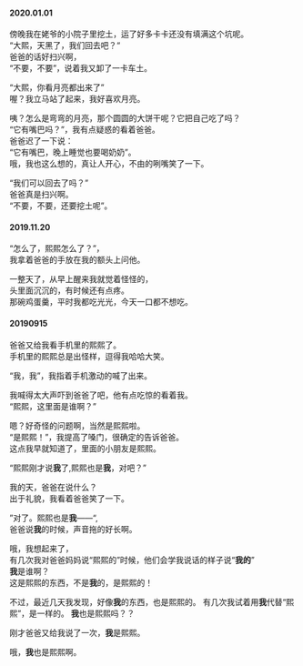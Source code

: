   
#### 2020.01.01  
   
傍晚我在姥爷的小院子里挖土，运了好多卡卡还没有填满这个坑呢。  
“大熙，天黑了，我们回去吧？“  
爸爸的话好扫兴啊，  
“不要，不要”，说着我又卸了一卡车土。
  
“大熙，你看月亮都出来了”  
喔？我立马站了起来，我好喜欢月亮。 
   
咦？怎么是弯弯的月亮，那个圆圆的大饼干呢？它把自己吃了吗？  
“它有嘴巴吗？”，我有点疑惑的看着爸爸。  
爸爸迟了一下说：  
“它有嘴巴，晚上睡觉也要喝奶奶”。  
哦，我也这么想的，真让人开心，不由的咧嘴笑了一下。  
  
“我们可以回去了吗？”  
爸爸真是扫兴啊。  
“不要，不要，还要挖土呢”。  

#### 2019.11.20  
  
“怎么了，熙熙怎么了？”，  
我拿着爸爸的手放在我的额头上问他。  

一整天了，从早上醒来我就觉着怪怪的，    
头里面沉沉的，有时候还有点疼。  
那碗鸡蛋羹，平时我都吃光光，今天一口都不想吃。
  
#### 20190915  
  
爸爸又给我看手机里的熙熙了。  
手机里的熙熙总是出怪样，逗得我哈哈大笑。  
  
“我，我”，我指着手机激动的喊了出来。  
  
我喊得太大声吓到爸爸了吧，他有点吃惊的看着我。  
“熙熙，这里面是谁啊？”  
  
嗯？好奇怪的问题啊，当然是熙熙啦。  
“是熙熙！”，我提高了嗓门，很确定的告诉爸爸。  
这点我早就知道了，里面的小朋友是熙熙。  
  
“熙熙刚才说**我**了,熙熙也是**我**，对吧？”  
  
我的天，爸爸在说什么？  
出于礼貌，我看着爸爸笑了一下。  
  
”对了。熙熙也是**我**——“,  
爸爸说**我**的时候，声音拖的好长啊。  
  
哦，我想起来了，  
有几次我对爸爸妈妈说“熙熙的”时候，他们会学我说话的样子说“**我的**”   
**我**是谁啊？  
这是熙熙的东西，不是**我**的，是熙熙的！  
  
不过，最近几天我发现，好像**我**的东西，也是熙熙的。
有几次我试着用**我**代替“熙熙”，是一样的。
**我**也是熙熙吗？？  
  
刚才爸爸又给我说了一次，**我**是熙熙。  
  
哦，**我**也是熙熙啊。










  
